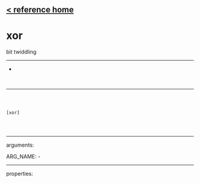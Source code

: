 [< reference home](ceammc_lib.html)
---

# xor


bit twiddling

---

-
<br>


---


```



[xor]


            
```

---
arguments:

ARG_NAME: -<br>

---
properties:


